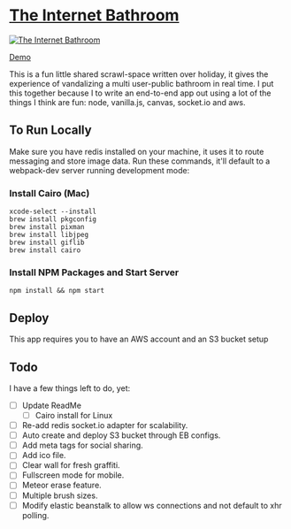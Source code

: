 # [The Internet Bathroom](http://theinternetbathroom.com)

[![The Internet Bathroom](http://theinternetbathroom-assets.s3.amazonaws.com/theinternetbathroom.png)](http://theinternetbathroom.com)

[Demo](http://theinternetbathroom.com)

This is a fun little shared scrawl-space written over holiday, it gives the experience of vandalizing a multi user-public bathroom in real time. I put this together because I to write an end-to-end app out using a lot of the things I think are fun: node, vanilla.js, canvas, socket.io and aws.

## To Run Locally

Make sure you have redis installed on your machine, it uses it to route messaging and store image data. Run these commands, it'll default to a webpack-dev server running development mode:

### Install Cairo (Mac)

```
xcode-select --install
brew install pkgconfig
brew install pixman
brew install libjpeg
brew install giflib
brew install cairo
```

### Install NPM Packages and Start Server

`npm install && npm start`

## Deploy

This app requires you to have an AWS account and an S3 bucket setup

## Todo

I have a few things left to do, yet:

- [ ] Update ReadMe
  - [ ] Cairo install for Linux
- [ ] Re-add redis socket.io adapter for scalability.
- [ ] Auto create and deploy S3 bucket through EB configs.
- [ ] Add meta tags for social sharing.
- [ ] Add ico file.
- [ ] Clear wall for fresh graffiti.
- [ ] Fullscreen mode for mobile.
- [ ] Meteor erase feature.
- [ ] Multiple brush sizes.
- [ ] Modify elastic beanstalk to allow ws connections and not default to xhr polling.
